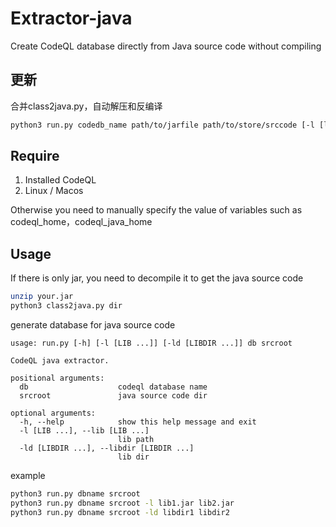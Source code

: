 # Extractor-java

Create CodeQL database directly from Java source code without compiling

## 更新
合并class2java.py，自动解压和反编译
```bash
python3 run.py codedb_name path/to/jarfile path/to/store/srccode [-l [lib ...]] [-ld [libdir ...]]
```


## Require

1. Installed CodeQL
2. Linux / Macos

Otherwise you need to manually specify the value of variables such as codeql_home，codeql_java_home

## Usage

If there is only jar, you need to decompile it to get the java source code

```bash
unzip your.jar
python3 class2java.py dir
```

generate database for java source code

```text
usage: run.py [-h] [-l [LIB ...]] [-ld [LIBDIR ...]] db srcroot

CodeQL java extractor.

positional arguments:
  db                    codeql database name
  srcroot               java source code dir

optional arguments:
  -h, --help            show this help message and exit
  -l [LIB ...], --lib [LIB ...]
                        lib path
  -ld [LIBDIR ...], --libdir [LIBDIR ...]
                        lib dir
```

example

```bash
python3 run.py dbname srcroot
python3 run.py dbname srcroot -l lib1.jar lib2.jar
python3 run.py dbname srcroot -ld libdir1 libdir2
```
